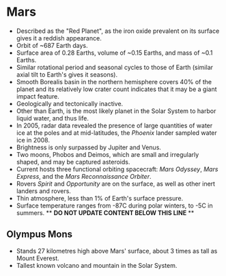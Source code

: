 Mars
====

* Described as the "Red Planet", as the iron oxide prevalent on its surface gives it a reddish appearance.
* Orbit of ~687 Earth days.
* Surface area of 0.28 Earths, volume of ~0.15 Earths, and mass of ~0.1 Earths.
* Similar rotational period and seasonal cycles to those of Earth (similar axial tilt to Earth's gives it seasons).
* Smooth Borealis basin in the northern hemisphere covers 40% of the planet and its relatively low crater count indicates that it may be a giant impact feature.
* Geologically and tectonically inactive.
* Other than Earth, is the most likely planet in the Solar System to harbor liquid water, and thus life.
* In 2005, radar data revealed the presence of large quantities of water ice at the poles and at mid-latitudes, the _Phoenix_ lander sampled water ice in 2008.
* Brightness is only surpassed by Jupiter and Venus.
* Two moons, Phobos and Deimos, which are small and irregularly shaped, and may be captured asteroids.
* Current hosts three functional orbiting spacecraft: _Mars Odyssey_, _Mars Express_, and the _Mars Reconnaissance Orbiter_.
* Rovers _Spirit_ and _Opportunity_ are on the surface, as well as other inert landers and rovers.
* Thin atmosphere, less than 1% of Earth's surface pressure.
* Surface temperature ranges from -87C during polar winters, to -5C in summers.
** **DO NOT UPDATE CONTENT BELOW THIS LINE** **

Olympus Mons
------------

* Stands 27 kilometres high above Mars' surface, about 3 times as tall as Mount Everest.
* Tallest known volcano and mountain in the Solar System.

